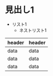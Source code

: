 # 見出し1

- リスト1
  - ネストリスト1

| header | header |
|--------|--------|
|  data  |  data  |
|  data  |  data  |
|  data  |  data  |

